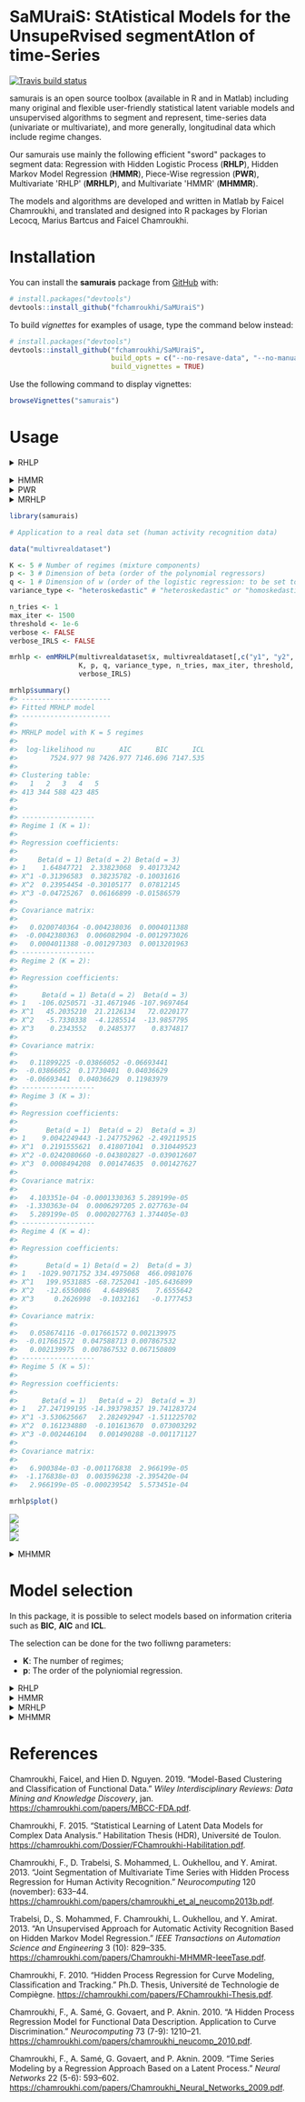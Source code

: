 
<!-- README.md is generated from README.Rmd. Please edit that file -->
**SaMUraiS**: **S**t**A**tistical **M**odels for the **U**nsupe**R**vised segment**A**t**I**on of time-**S**eries
=================================================================================================================

<!-- badges: start -->
[![Travis build status](https://travis-ci.org/fchamroukhi/SaMUraiS.svg?branch=master)](https://travis-ci.org/fchamroukhi/SaMUraiS) <!-- badges: end -->

samurais is an open source toolbox (available in R and in Matlab) including many original and flexible user-friendly statistical latent variable models and unsupervised algorithms to segment and represent, time-series data (univariate or multivariate), and more generally, longitudinal data which include regime changes.

Our samurais use mainly the following efficient "sword" packages to segment data: Regression with Hidden Logistic Process (**RHLP**), Hidden Markov Model Regression (**HMMR**), Piece-Wise regression (**PWR**), Multivariate 'RHLP' (**MRHLP**), and Multivariate 'HMMR' (**MHMMR**).

The models and algorithms are developed and written in Matlab by Faicel Chamroukhi, and translated and designed into R packages by Florian Lecocq, Marius Bartcus and Faicel Chamroukhi.

Installation
============

You can install the **samurais** package from [GitHub](https://github.com/fchamroukhi/SaMUraiS) with:

``` r
# install.packages("devtools")
devtools::install_github("fchamroukhi/SaMUraiS")
```

To build *vignettes* for examples of usage, type the command below instead:

``` r
# install.packages("devtools")
devtools::install_github("fchamroukhi/SaMUraiS", 
                         build_opts = c("--no-resave-data", "--no-manual"), 
                         build_vignettes = TRUE)
```

Use the following command to display vignettes:

``` r
browseVignettes("samurais")
```

Usage
=====

<details> <summary>RHLP</summary>

``` r
library(samurais)

# Application to a toy data set
data("univtoydataset")

K <- 5 # Number of regimes (mixture components)
p <- 3 # Dimension of beta (order of the polynomial regressors)
q <- 1 # Dimension of w (order of the logistic regression: to be set to 1 for segmentation)
variance_type <- "heteroskedastic" # "heteroskedastic" or "homoskedastic" model

n_tries <- 1
max_iter = 1500
threshold <- 1e-6
verbose <- TRUE
verbose_IRLS <- FALSE

rhlp <- emRHLP(univtoydataset$x, univtoydataset$y, K, p, q, 
               variance_type, n_tries, max_iter, threshold, 
               verbose, verbose_IRLS)
#> EM: Iteration : 1 || log-likelihood : -2119.27308534609
#> EM: Iteration : 2 || log-likelihood : -1149.01040321999
#> EM: Iteration : 3 || log-likelihood : -1118.20384281234
#> EM: Iteration : 4 || log-likelihood : -1096.88260636121
#> EM: Iteration : 5 || log-likelihood : -1067.55719357295
#> EM: Iteration : 6 || log-likelihood : -1037.26620122646
#> EM: Iteration : 7 || log-likelihood : -1022.71743069484
#> EM: Iteration : 8 || log-likelihood : -1006.11825447077
#> EM: Iteration : 9 || log-likelihood : -1001.18491883952
#> EM: Iteration : 10 || log-likelihood : -1000.91250763556
#> EM: Iteration : 11 || log-likelihood : -1000.62280600209
#> EM: Iteration : 12 || log-likelihood : -1000.3030988811
#> EM: Iteration : 13 || log-likelihood : -999.932334880131
#> EM: Iteration : 14 || log-likelihood : -999.484219706691
#> EM: Iteration : 15 || log-likelihood : -998.928118038989
#> EM: Iteration : 16 || log-likelihood : -998.234244664472
#> EM: Iteration : 17 || log-likelihood : -997.359536276056
#> EM: Iteration : 18 || log-likelihood : -996.152654857298
#> EM: Iteration : 19 || log-likelihood : -994.697863447307
#> EM: Iteration : 20 || log-likelihood : -993.186583974542
#> EM: Iteration : 21 || log-likelihood : -991.81352379631
#> EM: Iteration : 22 || log-likelihood : -990.611295217008
#> EM: Iteration : 23 || log-likelihood : -989.539226273251
#> EM: Iteration : 24 || log-likelihood : -988.55311887915
#> EM: Iteration : 25 || log-likelihood : -987.539963690533
#> EM: Iteration : 26 || log-likelihood : -986.073920116541
#> EM: Iteration : 27 || log-likelihood : -983.263549878169
#> EM: Iteration : 28 || log-likelihood : -979.340492188909
#> EM: Iteration : 29 || log-likelihood : -977.468559852711
#> EM: Iteration : 30 || log-likelihood : -976.653534236095
#> EM: Iteration : 31 || log-likelihood : -976.5893387433
#> EM: Iteration : 32 || log-likelihood : -976.589338067237

rhlp$summary()
#> ---------------------
#> Fitted RHLP model
#> ---------------------
#> 
#> RHLP model with K = 5 components:
#> 
#>  log-likelihood nu       AIC       BIC       ICL
#>       -976.5893 33 -1009.589 -1083.959 -1083.176
#> 
#> Clustering table (Number of observations in each regimes):
#> 
#>   1   2   3   4   5 
#> 100 120 200 100 150 
#> 
#> Regression coefficients:
#> 
#>       Beta(K = 1) Beta(K = 2) Beta(K = 3) Beta(K = 4) Beta(K = 5)
#> 1    6.031875e-02   -5.434903   -2.770416    120.7699    4.027542
#> X^1 -7.424718e+00  158.705091   43.879453   -474.5888   13.194261
#> X^2  2.931652e+02 -650.592347  -94.194780    597.7948  -33.760603
#> X^3 -1.823560e+03  865.329795   67.197059   -244.2386   20.402153
#> 
#> Variances:
#> 
#>  Sigma2(K = 1) Sigma2(K = 2) Sigma2(K = 3) Sigma2(K = 4) Sigma2(K = 5)
#>       1.220624      1.110243      1.079394     0.9779734      1.028332

rhlp$plot()
```

<img src="man/figures/README-unnamed-chunk-5-1.png" style="display: block; margin: auto;" /><img src="man/figures/README-unnamed-chunk-5-2.png" style="display: block; margin: auto;" /><img src="man/figures/README-unnamed-chunk-5-3.png" style="display: block; margin: auto;" />

``` r

# Application to a real data set
data("univrealdataset")

K <- 5 # Number of regimes (mixture components)
p <- 3 # Dimension of beta (order of the polynomial regressors)
q <- 1 # Dimension of w (order of the logistic regression: to be set to 1 for segmentation)
variance_type <- "heteroskedastic" # "heteroskedastic" or "homoskedastic" model

n_tries <- 1
max_iter = 1500
threshold <- 1e-6
verbose <- FALSE
verbose_IRLS <- FALSE

rhlp <- emRHLP(univrealdataset$x, univrealdataset$y2, K, p, q, 
               variance_type, n_tries, max_iter, threshold, 
               verbose, verbose_IRLS)

rhlp$summary()
#> ---------------------
#> Fitted RHLP model
#> ---------------------
#> 
#> RHLP model with K = 5 components:
#> 
#>  log-likelihood nu       AIC       BIC       ICL
#>       -1946.213 33 -1979.213 -2050.683 -2050.449
#> 
#> Clustering table (Number of observations in each regimes):
#> 
#>   1   2   3   4   5 
#>  16 129 180 111 126 
#> 
#> Regression coefficients:
#> 
#>     Beta(K = 1) Beta(K = 2) Beta(K = 3) Beta(K = 4) Beta(K = 5)
#> 1      2187.539   330.05723   1508.2809 -13446.7332  6417.62830
#> X^1  -15032.659  -107.79782  -1648.9562  11321.4509 -3571.94090
#> X^2  -56433.432    14.40154    786.5723  -3062.2825   699.55894
#> X^3  494014.670    56.88016   -118.0693    272.7844   -45.42922
#> 
#> Variances:
#> 
#>  Sigma2(K = 1) Sigma2(K = 2) Sigma2(K = 3) Sigma2(K = 4) Sigma2(K = 5)
#>       8924.363      49.22616       78.2758      105.6606      15.66317

rhlp$plot()
```

<img src="man/figures/README-unnamed-chunk-6-1.png" style="display: block; margin: auto;" /><img src="man/figures/README-unnamed-chunk-6-2.png" style="display: block; margin: auto;" /><img src="man/figures/README-unnamed-chunk-6-3.png" style="display: block; margin: auto;" /> </details>

<details> <summary>HMMR</summary>

``` r
library(samurais)

# Application to a toy data set

data("univtoydataset")

K <- 5 # Number of regimes (states)
p <- 3 # Dimension of beta (order of the polynomial regressors)
variance_type <- "heteroskedastic" # "heteroskedastic" or "homoskedastic" model

n_tries <- 1
max_iter <- 1500
threshold <- 1e-6
verbose <- TRUE

hmmr <- emHMMR(univtoydataset$x, univtoydataset$y, K, p, variance_type, 
               n_tries, max_iter, threshold, verbose)
#> EM: Iteration : 1 || log-likelihood : -1556.39696825601
#> EM: Iteration : 2 || log-likelihood : -1022.47935723687
#> EM: Iteration : 3 || log-likelihood : -1019.51830707432
#> EM: Iteration : 4 || log-likelihood : -1019.51780361388

hmmr$summary()
#> ---------------------
#> Fitted HMMR model
#> ---------------------
#> 
#> HMMR model with K = 5 components:
#> 
#>  log-likelihood nu       AIC       BIC
#>       -1019.518 49 -1068.518 -1178.946
#> 
#> Clustering table (Number of observations in each regimes):
#> 
#>   1   2   3   4   5 
#> 100 120 200 100 150 
#> 
#> Regression coefficients:
#> 
#>       Beta(K = 1) Beta(K = 2) Beta(K = 3) Beta(K = 4) Beta(K = 5)
#> 1    6.031872e-02   -5.326689    -2.65064    120.8612    3.858683
#> X^1 -7.424715e+00  157.189455    43.13601   -474.9870   13.757279
#> X^2  2.931651e+02 -643.706204   -92.68115    598.3726  -34.384734
#> X^3 -1.823559e+03  855.171715    66.18499   -244.5175   20.632196
#> 
#> Variances:
#> 
#>  Sigma2(K = 1) Sigma2(K = 2) Sigma2(K = 3) Sigma2(K = 4) Sigma2(K = 5)
#>       1.220624      1.111487      1.080043     0.9779724      1.028399

hmmr$plot()
```

<img src="man/figures/README-unnamed-chunk-7-1.png" style="display: block; margin: auto;" /><img src="man/figures/README-unnamed-chunk-7-2.png" style="display: block; margin: auto;" /><img src="man/figures/README-unnamed-chunk-7-3.png" style="display: block; margin: auto;" /><img src="man/figures/README-unnamed-chunk-7-4.png" style="display: block; margin: auto;" /><img src="man/figures/README-unnamed-chunk-7-5.png" style="display: block; margin: auto;" />

``` r
library(samurais)

# Application to a real data set

data("univrealdataset")

K <- 5 # Number of regimes (states)
p <- 3 # Dimension of beta (order of the polynomial regressors)
variance_type <- "heteroskedastic" # "heteroskedastic" or "homoskedastic" model

n_tries <- 1
max_iter <- 1500
threshold <- 1e-6
verbose <- TRUE

hmmr <- emHMMR(univrealdataset$x, univrealdataset$y2, K, p, variance_type, 
               n_tries, max_iter, threshold, verbose)
#> EM: Iteration : 1 || log-likelihood : -2733.41028643114
#> EM: Iteration : 2 || log-likelihood : -2303.24018378559
#> EM: Iteration : 3 || log-likelihood : -2295.0470677529
#> EM: Iteration : 4 || log-likelihood : -2288.57866215726
#> EM: Iteration : 5 || log-likelihood : -2281.36756202518
#> EM: Iteration : 6 || log-likelihood : -2273.50303676091
#> EM: Iteration : 7 || log-likelihood : -2261.70334656117
#> EM: Iteration : 8 || log-likelihood : -2243.43509121433
#> EM: Iteration : 9 || log-likelihood : -2116.4610801575
#> EM: Iteration : 10 || log-likelihood : -2046.73194777839
#> EM: Iteration : 11 || log-likelihood : -2046.68328282973
#> EM: Iteration : 12 || log-likelihood : -2046.67329222076
#> EM: Iteration : 13 || log-likelihood : -2046.66915144265
#> EM: Iteration : 14 || log-likelihood : -2046.66694236131
#> EM: Iteration : 15 || log-likelihood : -2046.66563379017

hmmr$summary()
#> ---------------------
#> Fitted HMMR model
#> ---------------------
#> 
#> HMMR model with K = 5 components:
#> 
#>  log-likelihood nu       AIC       BIC
#>       -2046.666 49 -2095.666 -2201.787
#> 
#> Clustering table (Number of observations in each regimes):
#> 
#>   1   2   3   4   5 
#>  14 214  99 109 126 
#> 
#> Regression coefficients:
#> 
#>     Beta(K = 1) Beta(K = 2) Beta(K = 3) Beta(K = 4) Beta(K = 5)
#> 1       2152.64   379.75158   5211.1759 -14306.4654  6417.62823
#> X^1   -12358.67  -373.37266  -5744.7879  11987.6666 -3571.94086
#> X^2  -103908.33   394.49359   2288.9418  -3233.8021   699.55894
#> X^3   722173.26   -98.60485   -300.7686    287.4567   -45.42922
#> 
#> Variances:
#> 
#>  Sigma2(K = 1) Sigma2(K = 2) Sigma2(K = 3) Sigma2(K = 4) Sigma2(K = 5)
#>       9828.793      125.3346      58.71053      105.8328      15.66317

hmmr$plot()
```

<img src="man/figures/README-unnamed-chunk-8-1.png" style="display: block; margin: auto;" /><img src="man/figures/README-unnamed-chunk-8-2.png" style="display: block; margin: auto;" /><img src="man/figures/README-unnamed-chunk-8-3.png" style="display: block; margin: auto;" /><img src="man/figures/README-unnamed-chunk-8-4.png" style="display: block; margin: auto;" /><img src="man/figures/README-unnamed-chunk-8-5.png" style="display: block; margin: auto;" />

</details>

<details> <summary>PWR</summary>

``` r
library(samurais)

# Application to a toy data set

data("univtoydataset")

K <- 5 # Number of segments
p <- 1 # Polynomial degree

pwr <- fitPWRFisher(univtoydataset$x, univtoydataset$y, K, p)

pwr$plot()
```

<img src="man/figures/README-unnamed-chunk-9-1.png" style="display: block; margin: auto;" /><img src="man/figures/README-unnamed-chunk-9-2.png" style="display: block; margin: auto;" />

``` r
library(samurais)

# Application to a real data set

data("univrealdataset")

K <- 5 # Number of segments
p <- 3 # Polynomial degree

pwr <- fitPWRFisher(univrealdataset$x, univrealdataset$y2, K, p)

pwr$plot()
```

<img src="man/figures/README-unnamed-chunk-10-1.png" style="display: block; margin: auto;" /><img src="man/figures/README-unnamed-chunk-10-2.png" style="display: block; margin: auto;" />

</details>

<details> <summary>MRHLP</summary>

``` r
library(samurais)

# Application to a toy data set

data("multivtoydataset")

K <- 5 # Number of regimes (mixture components)
p <- 1 # Dimension of beta (order of the polynomial regressors)
q <- 1 # Dimension of w (order of the logistic regression: to be set to 1 for segmentation)
variance_type <- "heteroskedastic" # "heteroskedastic" or "homoskedastic" model

n_tries <- 1
max_iter <- 1500
threshold <- 1e-6
verbose <- TRUE
verbose_IRLS <- FALSE

mrhlp <- emMRHLP(multivtoydataset$x, multivtoydataset[,c("y1", "y2", "y3")], 
                 K, p, q, variance_type, n_tries, max_iter, threshold, verbose,
                 verbose_IRLS)
#> EM: Iteration : 1 || log-likelihood : -4807.6644322901
#> EM: Iteration : 2 || log-likelihood : -3314.25165556383
#> EM: Iteration : 3 || log-likelihood : -3216.8871750704
#> EM: Iteration : 4 || log-likelihood : -3126.33556053822
#> EM: Iteration : 5 || log-likelihood : -2959.59933830667
#> EM: Iteration : 6 || log-likelihood : -2895.65953485704
#> EM: Iteration : 7 || log-likelihood : -2892.93263500326
#> EM: Iteration : 8 || log-likelihood : -2889.34084959654
#> EM: Iteration : 9 || log-likelihood : -2884.56422084139
#> EM: Iteration : 10 || log-likelihood : -2878.29772085061
#> EM: Iteration : 11 || log-likelihood : -2870.61242183846
#> EM: Iteration : 12 || log-likelihood : -2862.86238149363
#> EM: Iteration : 13 || log-likelihood : -2856.85351443338
#> EM: Iteration : 14 || log-likelihood : -2851.74642203885
#> EM: Iteration : 15 || log-likelihood : -2850.00381259526
#> EM: Iteration : 16 || log-likelihood : -2849.86516522686
#> EM: Iteration : 17 || log-likelihood : -2849.7354103643
#> EM: Iteration : 18 || log-likelihood : -2849.56953544124
#> EM: Iteration : 19 || log-likelihood : -2849.40322468732
#> EM: Iteration : 20 || log-likelihood : -2849.40321381274

mrhlp$summary()
#> ----------------------
#> Fitted MRHLP model
#> ----------------------
#> 
#> MRHLP model with K = 5 regimes
#> 
#>  log-likelihood nu       AIC       BIC       ICL
#>       -2849.403 68 -2917.403 -3070.651 -3069.896
#> 
#> Clustering table:
#>   1   2   3   4   5 
#> 100 120 200 100 150 
#> 
#> 
#> ------------------
#> Regime 1 (K = 1):
#> 
#> Regression coefficients:
#> 
#>     Beta(d = 1) Beta(d = 2) Beta(d = 3)
#> 1    0.11943184   0.6087582   -2.038486
#> X^1 -0.08556857   4.1038126    2.540536
#> 
#> Covariance matrix:
#>                                    
#>  1.19063336  0.12765794  0.05537134
#>  0.12765794  0.87144062 -0.05213162
#>  0.05537134 -0.05213162  0.87885166
#> ------------------
#> Regime 2 (K = 2):
#> 
#> Regression coefficients:
#> 
#>     Beta(d = 1) Beta(d = 2) Beta(d = 3)
#> 1      6.924025   4.9368460   10.288339
#> X^1    1.118034   0.4726707   -1.409218
#> 
#> Covariance matrix:
#>                                   
#>   1.0690431 -0.18293369 0.12602459
#>  -0.1829337  1.05280632 0.01390041
#>   0.1260246  0.01390041 0.75995058
#> ------------------
#> Regime 3 (K = 3):
#> 
#> Regression coefficients:
#> 
#>     Beta(d = 1) Beta(d = 2) Beta(d = 3)
#> 1     3.6535241   6.3654379    8.488318
#> X^1   0.6233579  -0.8866887   -1.126692
#> 
#> Covariance matrix:
#>                                     
#>   1.02591553 -0.05445227 -0.02019896
#>  -0.05445227  1.18941700  0.01565240
#>  -0.02019896  0.01565240  1.00257195
#> ------------------
#> Regime 4 (K = 4):
#> 
#> Regression coefficients:
#> 
#>     Beta(d = 1) Beta(d = 2) Beta(d = 3)
#> 1     -1.439637   -4.463014    2.952470
#> X^1    0.703211    3.649717   -4.187703
#> 
#> Covariance matrix:
#>                                     
#>   0.88000190 -0.03249118 -0.03411075
#>  -0.03249118  1.12087583 -0.07881351
#>  -0.03411075 -0.07881351  0.86060127
#> ------------------
#> Regime 5 (K = 5):
#> 
#> Regression coefficients:
#> 
#>     Beta(d = 1) Beta(d = 2) Beta(d = 3)
#> 1     3.4982408   2.5357751    7.652113
#> X^1   0.0574791  -0.7286824   -3.005802
#> 
#> Covariance matrix:
#>                                  
#>  1.13330209 0.25869951 0.03163467
#>  0.25869951 1.21230741 0.04746018
#>  0.03163467 0.04746018 0.80241715

mrhlp$plot()
```

<img src="man/figures/README-unnamed-chunk-11-1.png" style="display: block; margin: auto;" /><img src="man/figures/README-unnamed-chunk-11-2.png" style="display: block; margin: auto;" /><img src="man/figures/README-unnamed-chunk-11-3.png" style="display: block; margin: auto;" />

``` r
library(samurais)

# Application to a real data set (human activity recogntion data)
data("multivrealdataset")

K <- 5 # Number of regimes (mixture components)
p <- 3 # Dimension of beta (order of the polynomial regressors)
q <- 1 # Dimension of w (order of the logistic regression: to be set to 1 for segmentation)
variance_type <- "heteroskedastic" # "heteroskedastic" or "homoskedastic" model

n_tries <- 1
max_iter <- 1500
threshold <- 1e-6
verbose <- TRUE
verbose_IRLS <- FALSE

mrhlp <- emMRHLP(multivrealdataset$x, multivrealdataset[,c("y1", "y2", "y3")], 
                 K, p, q, variance_type, n_tries, max_iter, threshold, verbose,
                 verbose_IRLS)
#> EM: Iteration : 1 || log-likelihood : -792.888668727036
#> EM: Iteration : 2 || log-likelihood : 6016.45835957306
#> EM: Iteration : 3 || log-likelihood : 6362.81791662824
#> EM: Iteration : 4 || log-likelihood : 6615.72233403002
#> EM: Iteration : 5 || log-likelihood : 6768.32107943849
#> EM: Iteration : 6 || log-likelihood : 6840.97339565987
#> EM: Iteration : 7 || log-likelihood : 6860.97262839295
#> EM: Iteration : 8 || log-likelihood : 6912.25605673784
#> EM: Iteration : 9 || log-likelihood : 6945.96718258737
#> EM: Iteration : 10 || log-likelihood : 6951.28584396645
#> EM: Iteration : 11 || log-likelihood : 6952.37644678517
#> EM: Iteration : 12 || log-likelihood : 6954.80510338749
#> EM: Iteration : 13 || log-likelihood : 6958.99033092484
#> EM: Iteration : 14 || log-likelihood : 6964.81099837456
#> EM: Iteration : 15 || log-likelihood : 6999.90358068156
#> EM: Iteration : 16 || log-likelihood : 7065.39327246318
#> EM: Iteration : 17 || log-likelihood : 7166.23398344994
#> EM: Iteration : 18 || log-likelihood : 7442.73330846285
#> EM: Iteration : 19 || log-likelihood : 7522.65416438396
#> EM: Iteration : 20 || log-likelihood : 7524.41524338024
#> EM: Iteration : 21 || log-likelihood : 7524.57590110924
#> EM: Iteration : 22 || log-likelihood : 7524.73808801417
#> EM: Iteration : 23 || log-likelihood : 7524.88684996651
#> EM: Iteration : 24 || log-likelihood : 7524.9753964817
#> EM: Iteration : 25 || log-likelihood : 7524.97701548847

mrhlp$summary()
#> ----------------------
#> Fitted MRHLP model
#> ----------------------
#> 
#> MRHLP model with K = 5 regimes
#> 
#>  log-likelihood nu      AIC      BIC      ICL
#>        7524.977 98 7426.977 7146.696 7147.535
#> 
#> Clustering table:
#>   1   2   3   4   5 
#> 413 344 588 423 485 
#> 
#> 
#> ------------------
#> Regime 1 (K = 1):
#> 
#> Regression coefficients:
#> 
#>     Beta(d = 1) Beta(d = 2) Beta(d = 3)
#> 1    1.64847721  2.33823068  9.40173242
#> X^1 -0.31396583  0.38235782 -0.10031616
#> X^2  0.23954454 -0.30105177  0.07812145
#> X^3 -0.04725267  0.06166899 -0.01586579
#> 
#> Covariance matrix:
#>                                          
#>   0.0200740364 -0.004238036  0.0004011388
#>  -0.0042380363  0.006082904 -0.0012973026
#>   0.0004011388 -0.001297303  0.0013201963
#> ------------------
#> Regime 2 (K = 2):
#> 
#> Regression coefficients:
#> 
#>      Beta(d = 1) Beta(d = 2)  Beta(d = 3)
#> 1   -106.0250571 -31.4671946 -107.9697464
#> X^1   45.2035210  21.2126134   72.0220177
#> X^2   -5.7330338  -4.1285514  -13.9857795
#> X^3    0.2343552   0.2485377    0.8374817
#> 
#> Covariance matrix:
#>                                     
#>   0.11899225 -0.03866052 -0.06693441
#>  -0.03866052  0.17730401  0.04036629
#>  -0.06693441  0.04036629  0.11983979
#> ------------------
#> Regime 3 (K = 3):
#> 
#> Regression coefficients:
#> 
#>       Beta(d = 1)  Beta(d = 2)  Beta(d = 3)
#> 1    9.0042249443 -1.247752962 -2.492119515
#> X^1  0.2191555621  0.418071041  0.310449523
#> X^2 -0.0242080660 -0.043802827 -0.039012607
#> X^3  0.0008494208  0.001474635  0.001427627
#> 
#> Covariance matrix:
#>                                          
#>   4.103351e-04 -0.0001330363 5.289199e-05
#>  -1.330363e-04  0.0006297205 2.027763e-04
#>   5.289199e-05  0.0002027763 1.374405e-03
#> ------------------
#> Regime 4 (K = 4):
#> 
#> Regression coefficients:
#> 
#>       Beta(d = 1) Beta(d = 2)  Beta(d = 3)
#> 1   -1029.9071752 334.4975068  466.0981076
#> X^1   199.9531885 -68.7252041 -105.6436899
#> X^2   -12.6550086   4.6489685    7.6555642
#> X^3     0.2626998  -0.1032161   -0.1777453
#> 
#> Covariance matrix:
#>                                       
#>   0.058674116 -0.017661572 0.002139975
#>  -0.017661572  0.047588713 0.007867532
#>   0.002139975  0.007867532 0.067150809
#> ------------------
#> Regime 5 (K = 5):
#> 
#> Regression coefficients:
#> 
#>      Beta(d = 1)   Beta(d = 2)  Beta(d = 3)
#> 1   27.247199195 -14.393798357 19.741283724
#> X^1 -3.530625667   2.282492947 -1.511225702
#> X^2  0.161234880  -0.101613670  0.073003292
#> X^3 -0.002446104   0.001490288 -0.001171127
#> 
#> Covariance matrix:
#>                                          
#>   6.900384e-03 -0.001176838  2.966199e-05
#>  -1.176838e-03  0.003596238 -2.395420e-04
#>   2.966199e-05 -0.000239542  5.573451e-04

mrhlp$plot()
```

<img src="man/figures/README-unnamed-chunk-12-1.png" style="display: block; margin: auto;" /><img src="man/figures/README-unnamed-chunk-12-2.png" style="display: block; margin: auto;" /><img src="man/figures/README-unnamed-chunk-12-3.png" style="display: block; margin: auto;" /> </details>

``` r
library(samurais)

# Application to a real data set (human activity recognition data)

data("multivrealdataset")

K <- 5 # Number of regimes (mixture components)
p <- 3 # Dimension of beta (order of the polynomial regressors)
q <- 1 # Dimension of w (order of the logistic regression: to be set to 1 for segmentation)
variance_type <- "heteroskedastic" # "heteroskedastic" or "homoskedastic" model

n_tries <- 1
max_iter <- 1500
threshold <- 1e-6
verbose <- FALSE
verbose_IRLS <- FALSE

mrhlp <- emMRHLP(multivrealdataset$x, multivrealdataset[,c("y1", "y2", "y3")], 
                 K, p, q, variance_type, n_tries, max_iter, threshold, verbose,
                 verbose_IRLS)

mrhlp$summary()
#> ----------------------
#> Fitted MRHLP model
#> ----------------------
#> 
#> MRHLP model with K = 5 regimes
#> 
#>  log-likelihood nu      AIC      BIC      ICL
#>        7524.977 98 7426.977 7146.696 7147.535
#> 
#> Clustering table:
#>   1   2   3   4   5 
#> 413 344 588 423 485 
#> 
#> 
#> ------------------
#> Regime 1 (K = 1):
#> 
#> Regression coefficients:
#> 
#>     Beta(d = 1) Beta(d = 2) Beta(d = 3)
#> 1    1.64847721  2.33823068  9.40173242
#> X^1 -0.31396583  0.38235782 -0.10031616
#> X^2  0.23954454 -0.30105177  0.07812145
#> X^3 -0.04725267  0.06166899 -0.01586579
#> 
#> Covariance matrix:
#>                                          
#>   0.0200740364 -0.004238036  0.0004011388
#>  -0.0042380363  0.006082904 -0.0012973026
#>   0.0004011388 -0.001297303  0.0013201963
#> ------------------
#> Regime 2 (K = 2):
#> 
#> Regression coefficients:
#> 
#>      Beta(d = 1) Beta(d = 2)  Beta(d = 3)
#> 1   -106.0250571 -31.4671946 -107.9697464
#> X^1   45.2035210  21.2126134   72.0220177
#> X^2   -5.7330338  -4.1285514  -13.9857795
#> X^3    0.2343552   0.2485377    0.8374817
#> 
#> Covariance matrix:
#>                                     
#>   0.11899225 -0.03866052 -0.06693441
#>  -0.03866052  0.17730401  0.04036629
#>  -0.06693441  0.04036629  0.11983979
#> ------------------
#> Regime 3 (K = 3):
#> 
#> Regression coefficients:
#> 
#>       Beta(d = 1)  Beta(d = 2)  Beta(d = 3)
#> 1    9.0042249443 -1.247752962 -2.492119515
#> X^1  0.2191555621  0.418071041  0.310449523
#> X^2 -0.0242080660 -0.043802827 -0.039012607
#> X^3  0.0008494208  0.001474635  0.001427627
#> 
#> Covariance matrix:
#>                                          
#>   4.103351e-04 -0.0001330363 5.289199e-05
#>  -1.330363e-04  0.0006297205 2.027763e-04
#>   5.289199e-05  0.0002027763 1.374405e-03
#> ------------------
#> Regime 4 (K = 4):
#> 
#> Regression coefficients:
#> 
#>       Beta(d = 1) Beta(d = 2)  Beta(d = 3)
#> 1   -1029.9071752 334.4975068  466.0981076
#> X^1   199.9531885 -68.7252041 -105.6436899
#> X^2   -12.6550086   4.6489685    7.6555642
#> X^3     0.2626998  -0.1032161   -0.1777453
#> 
#> Covariance matrix:
#>                                       
#>   0.058674116 -0.017661572 0.002139975
#>  -0.017661572  0.047588713 0.007867532
#>   0.002139975  0.007867532 0.067150809
#> ------------------
#> Regime 5 (K = 5):
#> 
#> Regression coefficients:
#> 
#>      Beta(d = 1)   Beta(d = 2)  Beta(d = 3)
#> 1   27.247199195 -14.393798357 19.741283724
#> X^1 -3.530625667   2.282492947 -1.511225702
#> X^2  0.161234880  -0.101613670  0.073003292
#> X^3 -0.002446104   0.001490288 -0.001171127
#> 
#> Covariance matrix:
#>                                          
#>   6.900384e-03 -0.001176838  2.966199e-05
#>  -1.176838e-03  0.003596238 -2.395420e-04
#>   2.966199e-05 -0.000239542  5.573451e-04

mrhlp$plot()
```

<img src="man/figures/README-unnamed-chunk-13-1.png" style="display: block; margin: auto;" /><img src="man/figures/README-unnamed-chunk-13-2.png" style="display: block; margin: auto;" /><img src="man/figures/README-unnamed-chunk-13-3.png" style="display: block; margin: auto;" />

</details>

<details> <summary>MHMMR</summary>

``` r
library(samurais)

# Application to a simulated data set
data("multivtoydataset")

K <- 5 # Number of regimes (states)
p <- 1 # Dimension of beta (order of the polynomial regressors)
variance_type <- "heteroskedastic" # "heteroskedastic" or "homoskedastic" model

n_tries <- 1
max_iter <- 1500
threshold <- 1e-6
verbose <- TRUE

mhmmr <- emMHMMR(multivtoydataset$x, multivtoydataset[, c("y1", "y2", "y3")],
                 K, p, variance_type, n_tries, max_iter, threshold, verbose)
#> EM: Iteration : 1 || log-likelihood : -4539.37845473736
#> EM: Iteration : 2 || log-likelihood : -3075.7862970485
#> EM: Iteration : 3 || log-likelihood : -2904.71126233611
#> EM: Iteration : 4 || log-likelihood : -2883.23456594806
#> EM: Iteration : 5 || log-likelihood : -2883.12446634454
#> EM: Iteration : 6 || log-likelihood : -2883.12436399888

mhmmr$summary()
#> ----------------------
#> Fitted MHMMR model
#> ----------------------
#> 
#> MHMMR model with K = 5 regimes
#> 
#>  log-likelihood nu       AIC      BIC
#>       -2883.124 84 -2967.124 -3156.43
#> 
#> Clustering table:
#>   1   2   3   4   5 
#> 100 120 200 100 150 
#> 
#> 
#> ------------------
#> Regime 1 (K = 1):
#> 
#> Regression coefficients:
#> 
#>     Beta(d = 1) Beta(d = 2) Beta(d = 3)
#> 1    0.11943184   0.6087582   -2.038486
#> X^1 -0.08556857   4.1038126    2.540536
#> 
#> Covariance matrix:
#>                                    
#>  1.19064336  0.12765794  0.05537134
#>  0.12765794  0.87145062 -0.05213162
#>  0.05537134 -0.05213162  0.87886166
#> ------------------
#> Regime 2 (K = 2):
#> 
#> Regression coefficients:
#> 
#>     Beta(d = 1) Beta(d = 2) Beta(d = 3)
#> 1      6.921139   4.9377164   10.290536
#> X^1    1.131946   0.4684922   -1.419758
#> 
#> Covariance matrix:
#>                                   
#>   1.0688949 -0.18240787 0.12675972
#>  -0.1824079  1.05317924 0.01419686
#>   0.1267597  0.01419686 0.76030310
#> ------------------
#> Regime 3 (K = 3):
#> 
#> Regression coefficients:
#> 
#>     Beta(d = 1) Beta(d = 2) Beta(d = 3)
#> 1     3.6576562   6.3642526    8.493765
#> X^1   0.6155173  -0.8844373   -1.137027
#> 
#> Covariance matrix:
#>                                     
#>   1.02647251 -0.05491451 -0.01930098
#>  -0.05491451  1.18921808  0.01510035
#>  -0.01930098  0.01510035  1.00352482
#> ------------------
#> Regime 4 (K = 4):
#> 
#> Regression coefficients:
#> 
#>     Beta(d = 1) Beta(d = 2) Beta(d = 3)
#> 1     -1.439637   -4.463014    2.952470
#> X^1    0.703211    3.649717   -4.187703
#> 
#> Covariance matrix:
#>                                     
#>   0.88001190 -0.03249118 -0.03411075
#>  -0.03249118  1.12088583 -0.07881351
#>  -0.03411075 -0.07881351  0.86061127
#> ------------------
#> Regime 5 (K = 5):
#> 
#> Regression coefficients:
#> 
#>     Beta(d = 1) Beta(d = 2) Beta(d = 3)
#> 1     3.4982408   2.5357751    7.652113
#> X^1   0.0574791  -0.7286824   -3.005802
#> 
#> Covariance matrix:
#>                                  
#>  1.13331209 0.25869951 0.03163467
#>  0.25869951 1.21231741 0.04746018
#>  0.03163467 0.04746018 0.80242715

mhmmr$plot()
```

<img src="man/figures/README-unnamed-chunk-14-1.png" style="display: block; margin: auto;" /><img src="man/figures/README-unnamed-chunk-14-2.png" style="display: block; margin: auto;" /><img src="man/figures/README-unnamed-chunk-14-3.png" style="display: block; margin: auto;" /><img src="man/figures/README-unnamed-chunk-14-4.png" style="display: block; margin: auto;" /><img src="man/figures/README-unnamed-chunk-14-5.png" style="display: block; margin: auto;" />

``` r
library(samurais)

# Application to a real data set (human activity recognition data)

data("multivrealdataset")

K <- 5 # Number of regimes (states)
p <- 3 # Dimension of beta (order of the polynomial regressors)
variance_type <- "heteroskedastic" # "heteroskedastic" or "homoskedastic" model

n_tries <- 1
max_iter <- 1500
threshold <- 1e-6
verbose <- TRUE

mhmmr <- emMHMMR(multivrealdataset$x, multivrealdataset[, c("y1", "y2", "y3")],
                 K, p, variance_type, n_tries, max_iter, threshold, verbose)
#> EM: Iteration : 1 || log-likelihood : 817.206309249687
#> EM: Iteration : 2 || log-likelihood : 1793.49320726452
#> EM: Iteration : 3 || log-likelihood : 1908.47251424374
#> EM: Iteration : 4 || log-likelihood : 2006.7976746047
#> EM: Iteration : 5 || log-likelihood : 3724.91911814713
#> EM: Iteration : 6 || log-likelihood : 3846.02584774854
#> EM: Iteration : 7 || log-likelihood : 3957.04953794437
#> EM: Iteration : 8 || log-likelihood : 4008.60804596975
#> EM: Iteration : 9 || log-likelihood : 4011.09964067314
#> EM: Iteration : 10 || log-likelihood : 4014.35810165377
#> EM: Iteration : 11 || log-likelihood : 4026.38632031497
#> EM: Iteration : 12 || log-likelihood : 4027.13758668835
#> EM: Iteration : 13 || log-likelihood : 4027.13639613206

mhmmr$summary()
#> ----------------------
#> Fitted MHMMR model
#> ----------------------
#> 
#> MHMMR model with K = 5 regimes
#> 
#>  log-likelihood  nu      AIC      BIC
#>        4027.136 114 3913.136 3587.095
#> 
#> Clustering table:
#>   1   2   3   4   5 
#> 461 297 587 423 485 
#> 
#> 
#> ------------------
#> Regime 1 (K = 1):
#> 
#> Regression coefficients:
#> 
#>     Beta(d = 1) Beta(d = 2)  Beta(d = 3)
#> 1    1.41265303  2.42222746  9.381994682
#> X^1  0.47242692  0.09217574 -0.023282898
#> X^2 -0.28135064 -0.10169173  0.018998710
#> X^3  0.04197568  0.02620151 -0.004217078
#> 
#> Covariance matrix:
#>                                       
#>   0.12667921 -0.019381009 -0.018810846
#>  -0.01938101  0.109202105 -0.001402791
#>  -0.01881085 -0.001402791  0.026461790
#> ------------------
#> Regime 2 (K = 2):
#> 
#> Regression coefficients:
#> 
#>     Beta(d = 1) Beta(d = 2) Beta(d = 3)
#> 1    -3.6868321   2.4724043    7.794639
#> X^1  -6.8471097   4.6786664   14.749215
#> X^2   2.9742521  -1.4716819   -4.646020
#> X^3  -0.2449644   0.1076065    0.335142
#> 
#> Covariance matrix:
#>                                      
#>   0.22604244 -0.032716477 0.013626769
#>  -0.03271648  0.032475350 0.008585402
#>   0.01362677  0.008585402 0.041960228
#> ------------------
#> Regime 3 (K = 3):
#> 
#> Regression coefficients:
#> 
#>      Beta(d = 1)  Beta(d = 2)   Beta(d = 3)
#> 1    0.776245522  0.014437427 -0.1144683124
#> X^1  2.627158141  0.048519275 -0.3883099866
#> X^2 -0.255314738 -0.008318957  0.0283047828
#> X^3  0.008129981  0.000356239 -0.0007003718
#> 
#> Covariance matrix:
#>                                           
#>   0.0012000978 -0.0002523608 -0.0001992900
#>  -0.0002523608  0.0006584694  0.0002391577
#>  -0.0001992900  0.0002391577  0.0014228769
#> ------------------
#> Regime 4 (K = 4):
#> 
#> Regression coefficients:
#> 
#>      Beta(d = 1)   Beta(d = 2)  Beta(d = 3)
#> 1    0.002894474 -0.0002900823 -0.001513232
#> X^1  0.029936273 -0.0029993910 -0.015647636
#> X^2  0.232798943 -0.0233058753 -0.121611904
#> X^3 -0.013209774  0.0019141508  0.009151938
#> 
#> Covariance matrix:
#>                                     
#>   0.21455830 -0.07328139 -0.08824736
#>  -0.07328139  0.17055704  0.45218611
#>  -0.08824736  0.45218611  1.76616982
#> ------------------
#> Regime 5 (K = 5):
#> 
#> Regression coefficients:
#> 
#>       Beta(d = 1)   Beta(d = 2)   Beta(d = 3)
#> 1    9.416685e-05  0.0001347198  0.0005119141
#> X^1  1.259159e-03  0.0018014389  0.0068451694
#> X^2  1.265758e-02  0.0181095390  0.0688126905
#> X^3 -4.344666e-04 -0.0005920827 -0.0022723501
#> 
#> Covariance matrix:
#>                                       
#>   0.009259719 -0.000696446 0.006008102
#>  -0.000696446  0.003732296 0.001056145
#>   0.006008102  0.001056145 0.016144263

mhmmr$plot()
```

<img src="man/figures/README-unnamed-chunk-15-1.png" style="display: block; margin: auto;" /><img src="man/figures/README-unnamed-chunk-15-2.png" style="display: block; margin: auto;" /><img src="man/figures/README-unnamed-chunk-15-3.png" style="display: block; margin: auto;" /><img src="man/figures/README-unnamed-chunk-15-4.png" style="display: block; margin: auto;" /><img src="man/figures/README-unnamed-chunk-15-5.png" style="display: block; margin: auto;" />

</details>

Model selection
===============

In this package, it is possible to select models based on information criteria such as **BIC**, **AIC** and **ICL**.

The selection can be done for the two folliwng parameters:

-   **K**: The number of regimes;
-   **p**: The order of the polyniomial regression.

<details> <summary>RHLP</summary>

Let's select a RHLP model for the following time series **Y**:

``` r
data("univtoydataset")
x = univtoydataset$x
y = univtoydataset$y

plot(x, y, type = "l", xlab = "x", ylab = "Y")
```

<img src="man/figures/README-unnamed-chunk-16-1.png" style="display: block; margin: auto;" />

``` r
selectedrhlp <- selectRHLP(X = x, Y = y, Kmin = 2, Kmax = 6, pmin = 0, pmax = 3)
#> The RHLP model selected via the "BIC" has K = 5 regimes 
#>  and the order of the polynomial regression is p = 0.
#> BIC = -1041.40789532438
#> AIC = -1000.84239591291

selectedrhlp$plot(what = "estimatedsignal")
```

<img src="man/figures/README-unnamed-chunk-17-1.png" style="display: block; margin: auto;" />

</details>

<details> <summary>HMMR</summary>

Let's select a HMMR model for the following time series **Y**:

``` r
data("univtoydataset")
x = univtoydataset$x
y = univtoydataset$y

plot(x, y, type = "l", xlab = "x", ylab = "Y")
```

<img src="man/figures/README-unnamed-chunk-18-1.png" style="display: block; margin: auto;" />

``` r
selectedhmmr <- selectHMMR(X = x, Y = y, Kmin = 2, Kmax = 6, pmin = 0, pmax = 3)
#> The HMMR model selected via the "BIC" has K = 5 regimes 
#>  and the order of the polynomial regression is p = 0.
#> BIC = -1136.39152222095
#> AIC = -1059.76780111041

selectedhmmr$plot(what = "smoothed")
```

<img src="man/figures/README-unnamed-chunk-19-1.png" style="display: block; margin: auto;" />

</details>

<details> <summary>MRHLP</summary>

Let's select a MRHLP model for the following multivariate time series **Y**:

<br />

``` r
data("multivtoydataset")
x <- multivtoydataset$x
y <- multivtoydataset[, c("y1", "y2", "y3")]
matplot(x, y, type = "l", xlab = "x", ylab = "Y", lty = 1)
```

<img src="man/figures/README-unnamed-chunk-20-1.png" style="display: block; margin: auto;" />

``` r
selectedmrhlp <- selectMRHLP(X = x, Y = y, Kmin = 2, Kmax = 6, pmin = 0, pmax = 3)
#> Warning in emMRHLP(X = X1, Y = Y1, K, p): EM log-likelihood is decreasing
#> from -3105.78591044952to -3105.78627830471 !
#> The MRHLP model selected via the "BIC" has K = 5 regimes 
#>  and the order of the polynomial regression is p = 0.
#> BIC = -3033.20042397111
#> AIC = -2913.75756459291

selectedmrhlp$plot(what = "estimatedsignal")
```

<img src="man/figures/README-unnamed-chunk-21-1.png" style="display: block; margin: auto;" />

</details>

<details> <summary>MHMMR</summary>

Let's select a MHMMR model for the following multivariate time series **Y**:

``` r
data("multivtoydataset")
x <- multivtoydataset$x
y <- multivtoydataset[, c("y1", "y2", "y3")]
matplot(x, y, type = "l", xlab = "x", ylab = "Y", lty = 1)
```

<img src="man/figures/README-unnamed-chunk-22-1.png" style="display: block; margin: auto;" />

``` r
selectedmhmmr <- selectMHMMR(X = x, Y = y, Kmin = 2, Kmax = 6, pmin = 0, pmax = 3)
#> The MHMMR model selected via the "BIC" has K = 5 regimes 
#>  and the order of the polynomial regression is p = 0.
#> BIC = -3118.9815385353
#> AIC = -2963.48045745801

selectedmhmmr$plot(what = "smoothed")
```

<img src="man/figures/README-unnamed-chunk-23-1.png" style="display: block; margin: auto;" />

</details>

References
==========

Chamroukhi, Faicel, and Hien D. Nguyen. 2019. “Model-Based Clustering and Classification of Functional Data.” *Wiley Interdisciplinary Reviews: Data Mining and Knowledge Discovery*, jan. <https://chamroukhi.com/papers/MBCC-FDA.pdf>.

Chamroukhi, F. 2015. “Statistical Learning of Latent Data Models for Complex Data Analysis.” Habilitation Thesis (HDR), Université de Toulon. <https://chamroukhi.com/Dossier/FChamroukhi-Habilitation.pdf>.

Chamroukhi, F., D. Trabelsi, S. Mohammed, L. Oukhellou, and Y. Amirat. 2013. “Joint Segmentation of Multivariate Time Series with Hidden Process Regression for Human Activity Recognition.” *Neurocomputing* 120 (november): 633–44. <https://chamroukhi.com/papers/chamroukhi_et_al_neucomp2013b.pdf>.

Trabelsi, D., S. Mohammed, F. Chamroukhi, L. Oukhellou, and Y. Amirat. 2013. “An Unsupervised Approach for Automatic Activity Recognition Based on Hidden Markov Model Regression.” *IEEE Transactions on Automation Science and Engineering* 3 (10): 829–335. <https://chamroukhi.com/papers/Chamroukhi-MHMMR-IeeeTase.pdf>.

Chamroukhi, F. 2010. “Hidden Process Regression for Curve Modeling, Classification and Tracking.” Ph.D. Thesis, Université de Technologie de Compiègne. <https://chamroukhi.com/papers/FChamroukhi-Thesis.pdf>.

Chamroukhi, F., A. Samé, G. Govaert, and P. Aknin. 2010. “A Hidden Process Regression Model for Functional Data Description. Application to Curve Discrimination.” *Neurocomputing* 73 (7-9): 1210–21. <https://chamroukhi.com/papers/chamroukhi_neucomp_2010.pdf>.

Chamroukhi, F., A. Samé, G. Govaert, and P. Aknin. 2009. “Time Series Modeling by a Regression Approach Based on a Latent Process.” *Neural Networks* 22 (5-6): 593–602. <https://chamroukhi.com/papers/Chamroukhi_Neural_Networks_2009.pdf>.
